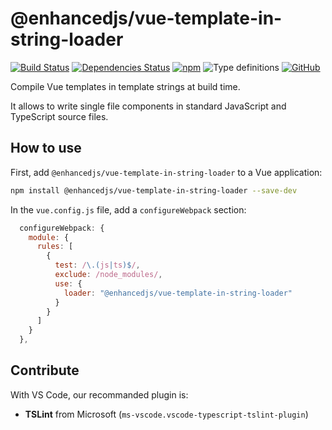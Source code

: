 # @enhancedjs/vue-template-in-string-loader

[![Build Status](https://travis-ci.com/enhancedjs/vue-template-in-string-loader.svg?branch=master)](https://travis-ci.com/enhancedjs/vue-template-in-string-loader)
[![Dependencies Status](https://david-dm.org/enhancedjs/vue-template-in-string-loader/status.svg)](https://david-dm.org/enhancedjs/vue-template-in-string-loader)
[![npm](https://img.shields.io/npm/dm/@enhancedjs/vue-template-in-string-loader)](https://www.npmjs.com/package/@enhancedjs/vue-template-in-string-loader)
![Type definitions](https://img.shields.io/npm/types/@enhancedjs/vue-template-in-string-loader)
[![GitHub](https://img.shields.io/github/license/enhancedjs/vue-template-in-string-loader)](https://github.com/enhancedjs/vue-template-in-string-loader)

Compile Vue templates in template strings at build time.

It allows to write single file components in standard JavaScript and TypeScript source files.

## How to use

First, add `@enhancedjs/vue-template-in-string-loader` to a Vue application:

```sh
npm install @enhancedjs/vue-template-in-string-loader --save-dev
```

In the `vue.config.js` file, add a `configureWebpack` section:

```js
  configureWebpack: {
    module: {
      rules: [
        {
          test: /\.(js|ts)$/,
          exclude: /node_modules/,
          use: {
            loader: "@enhancedjs/vue-template-in-string-loader"
          }
        }
      ]
    }
  },
```

## Contribute

With VS Code, our recommanded plugin is:

* **TSLint** from Microsoft (`ms-vscode.vscode-typescript-tslint-plugin`)
